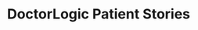 ---
layout: components
title: DoctorLogic Patient Stories
description: "Help patients visualize how your services can benefit them. Before and After photos on your practice website allows current and prospective patients to see your work and what you can do for them."
meta_image: "/img/meta/content-multiplier.jpg"
page_class:
  - class: content-multiplier
  - class: patient-stories
product: "content multiplier"
permalink: "/products/content-multiplier/patient-stories"
hs_form_id: "75c57a13-9090-4db1-acd0-be51d1a76f7e"
page_sections:
- component: hero-2
  component_css: hero-2
  class: patient-stories-hero
  headline: "The Better Way to Show Your Work"
  text: "Help patients visualize how your services can benefit them. Before and After photos on your practice website allows current and prospective patients to see your work and what you can do for them. We make it easy to add hundreds of valuable photos to your medical website."
- component: feature-1
  component_css: feature
  class: patient-stories__feature--1
  headline: "Easily Add Photos"
  text: "Adding new cases to your website is a piece of cake! In five easy steps and within five minutes you can publish SEO-friendly case studies. No more emailing your patient information to your web vendor, or waiting days or weeks to get information added to your website."
  btn:
  img: "/img/products/content-multiplier/photo-upload.jpg"
  img_alignment: "Left"
- component: feature-1
  component_css: feature
  class: patient-stories__feature--2
  headline: "Search Made Simple"
  text: "Each case creates multiple pages of SEO-friendly content to help you win online. After creating a new photo gallery, our tool automatically organizes it into a list format  similar to major e-commerce sites like Amazon or Zillow. Our software helps move your website visitors through the purchasing funnel and provides more leads for your practice!"
  btn:
  img: "/img/products/content-multiplier/gallery-list.jpg"
  img_alignment: "Right"
---